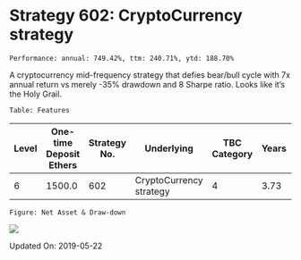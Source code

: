 
# Strategy 602: CryptoCurrency strategy

    Performance: annual: 749.42%, ttm: 240.71%, ytd: 188.70%

  
A cryptocurrency mid-frequency strategy that defies bear/bull cycle with 7x annual return vs merely -35% drawdown and 8 Sharpe ratio. Looks like it’s the Holy Grail.
    

    Table: Features

| Level | One-time Deposit Ethers | Strategy No. | Underlying | TBC Category | Years | Annualized RoR | Largest Drawdown | R/D | Sharpe Ratio | TTM | YTD |
|-------|-------------------------|--------------|-----------------------|-----------------|--------------|----------------|------------------|-----|--------------|--------|-------|
|6|1500.0|602|CryptoCurrency strategy|4|3.73|749.42%|-34.43%|21.76|9.34|240.71%|188.70%|

    Figure: Net Asset & Draw-down

![](/home/lecoffeeprince/workspace_scala/StrategyDailyUpdate/marketing//imgs/Strategy_602_CryptoCurrency_strategy.png)

Updated On: 2019-05-22
    